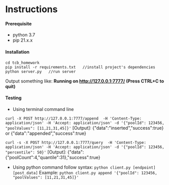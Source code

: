 # Instructions
#### Prerequisite
- python 3.7
- pip 21.x.x
#### Installation
```
cd tcb_homework
pip install -r requirements.txt   //install project's dependencies
python server.py   //run server
```
Output something like:  **Running on http://127.0.0.1:7777/ (Press CTRL+C to quit)**

#### Testing
- Using terminal command line

 `curl -X POST http://127.0.0.1:7777/append  -H 'Content-Type: application/json' -H 'Accept: application/json' -d '{"poolId": 123456, "poolValues": [11,21,31,45]}'`
 [Output]: {"data":"inserted","success":true} or {"data":"appended","success":true}
 
 `curl -s -X POST http://127.0.0.1:7777/query  -H 'Content-Type: application/json' -H 'Accept: application/json' -d '{"poolId": 123456, "percentile": 50}'`
 [Output]: {"data":{"poolCount":4,"quantile":31},"success":true}


- Using python command follow syntax:  `python client.py [endpoint] [post_data]`
Example: 
`python client.py append '{"poolId": 123456, "poolValues": [11,21,31,45]}'`



